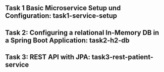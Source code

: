 ## Task 1 Basic Microservice Setup und Configuration: task1-service-setup
## Task 2: Configuring a relational In-Memory DB in a Spring Boot Application: task2-h2-db
## Task 3: REST API with JPA: task3-rest-patient-service

